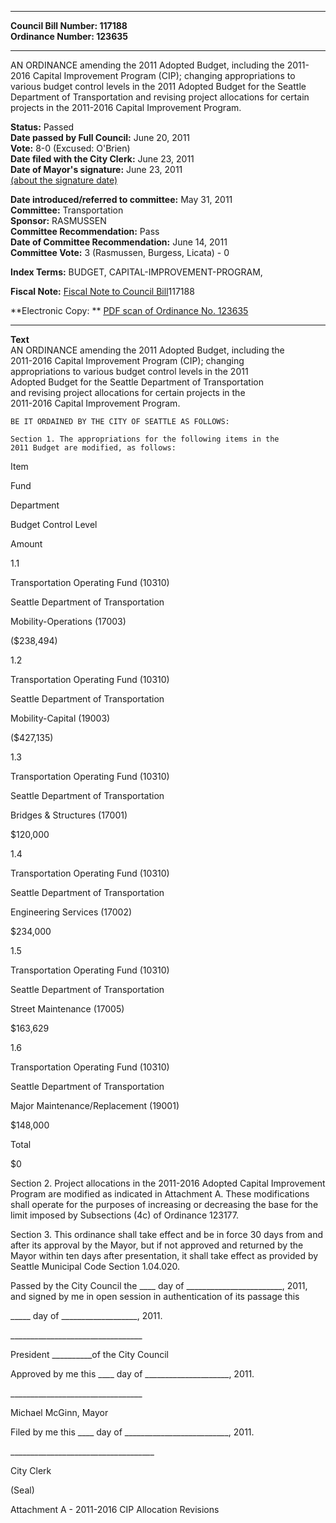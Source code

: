 * * * * *  
  
**Council Bill Number: [](#h0)[](#h2)117188**   
**Ordinance Number: 123635**  
  
* * * * *  
  
AN ORDINANCE amending the 2011 Adopted Budget, including the 2011-2016 Capital Improvement Program (CIP); changing appropriations to various budget control levels in the 2011 Adopted Budget for the Seattle Department of Transportation and revising project allocations for certain projects in the 2011-2016 Capital Improvement Program.  
  
**Status:** Passed   
**Date passed by Full Council:** June 20, 2011   
**Vote:** 8-0 (Excused: O'Brien)   
**Date filed with the City Clerk:** June 23, 2011   
**Date of Mayor's signature:** June 23, 2011   
[(about the signature date)](/~public/approvaldate.htm)   
  
  
**Date introduced/referred to committee:** May 31, 2011   
**Committee:** Transportation   
**Sponsor:** RASMUSSEN   
**Committee Recommendation:** Pass   
**Date of Committee Recommendation:** June 14, 2011   
**Committee Vote:** 3 (Rasmussen, Burgess, Licata) - 0   
  
**Index Terms:** BUDGET, CAPITAL-IMPROVEMENT-PROGRAM,  
  
**Fiscal Note:** [Fiscal Note to Council Bill](http://clerk.seattle.gov/~public/fnote/117188.htm)[](#h1)[](#h3)117188  
  
**Electronic Copy: ** [PDF scan of Ordinance No. 123635](/~archives/Ordinances/Ord_123635.pdf)  
  
* * * * *  
  
**Text**  
    AN ORDINANCE amending the 2011 Adopted Budget, including the  
    2011-2016 Capital Improvement Program (CIP); changing  
    appropriations to various budget control levels in the 2011  
    Adopted Budget for the Seattle Department of Transportation  
    and revising project allocations for certain projects in the  
    2011-2016 Capital Improvement Program.  
  
    BE IT ORDAINED BY THE CITY OF SEATTLE AS FOLLOWS:  
  
    Section 1. The appropriations for the following items in the  
    2011 Budget are modified, as follows:  
  
Item  
  
Fund  
  
Department  
  
Budget Control Level  
  
Amount  
  
1.1  
  
Transportation Operating Fund (10310)  
  
Seattle Department of Transportation  
  
Mobility-Operations (17003)  
  
($238,494)  
  
1.2  
  
Transportation Operating Fund (10310)  
  
Seattle Department of Transportation  
  
Mobility-Capital (19003)  
  
($427,135)  
  
1.3  
  
Transportation Operating Fund (10310)  
  
Seattle Department of Transportation  
  
Bridges & Structures (17001)  
  
$120,000  
  
1.4  
  
Transportation Operating Fund (10310)  
  
Seattle Department of Transportation  
  
Engineering Services (17002)  
  
$234,000  
  
1.5  
  
Transportation Operating Fund (10310)  
  
Seattle Department of Transportation  
  
Street Maintenance (17005)  
  
$163,629  
  
1.6  
  
Transportation Operating Fund (10310)  
  
Seattle Department of Transportation  
  
Major Maintenance/Replacement (19001)  
  
$148,000  
  
Total  
  
$0  
  
Section 2. Project allocations in the 2011-2016 Adopted Capital Improvement Program are modified as indicated in Attachment A. These modifications shall operate for the purposes of increasing or decreasing the base for the limit imposed by Subsections (4c) of Ordinance 123177.  
  
Section 3. This ordinance shall take effect and be in force 30 days from and after its approval by the Mayor, but if not approved and returned by the Mayor within ten days after presentation, it shall take effect as provided by Seattle Municipal Code Section 1.04.020.  
  
Passed by the City Council the \_\_\_\_ day of \_\_\_\_\_\_\_\_\_\_\_\_\_\_\_\_\_\_\_\_\_\_\_\_, 2011, and signed by me in open session in authentication of its passage this  
  
\_\_\_\_\_ day of \_\_\_\_\_\_\_\_\_\_\_\_\_\_\_\_\_\_\_, 2011.  
  
\_\_\_\_\_\_\_\_\_\_\_\_\_\_\_\_\_\_\_\_\_\_\_\_\_\_\_\_\_\_\_\_\_  
  
President \_\_\_\_\_\_\_\_\_\_of the City Council  
  
Approved by me this \_\_\_\_ day of \_\_\_\_\_\_\_\_\_\_\_\_\_\_\_\_\_\_\_\_\_, 2011.  
  
\_\_\_\_\_\_\_\_\_\_\_\_\_\_\_\_\_\_\_\_\_\_\_\_\_\_\_\_\_\_\_\_\_  
  
Michael McGinn, Mayor  
  
Filed by me this \_\_\_\_ day of \_\_\_\_\_\_\_\_\_\_\_\_\_\_\_\_\_\_\_\_\_\_\_\_\_\_, 2011.  
  
\_\_\_\_\_\_\_\_\_\_\_\_\_\_\_\_\_\_\_\_\_\_\_\_\_\_\_\_\_\_\_\_\_\_\_\_  
  
City Clerk  
  
(Seal)  
  
Attachment A - 2011-2016 CIP Allocation Revisions  
  
  
